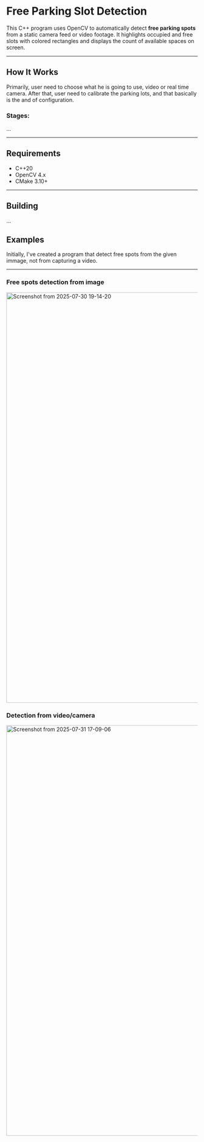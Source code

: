 # Free Parking Slot Detection

This C++ program uses OpenCV to automatically detect **free parking spots** from a static camera feed or video footage. It highlights occupied and free slots with colored rectangles and displays the count of available spaces on screen.

---

## How It Works
Primarily, user need to choose what he is going to use, video or real time camera. After that, user need to calibrate the parking lots, and that basically is the and of configuration.

### **Stages**:
...

---

## Requirements

- C++20
- OpenCV 4.x
- CMake 3.10+

---

## Building
...


## Examples

Initially, I've created a program that detect free spots from the given immage, not from capturing a video.

---
### Free spots detection from image
<img width="1920" height="1080" alt="Screenshot from 2025-07-30 19-14-20" src="https://github.com/user-attachments/assets/7a615b45-fd34-4db6-8aec-a25bde2914fb" />

### Detection from video/camera
<img width="1920" height="1080" alt="Screenshot from 2025-07-31 17-09-06" src="https://github.com/user-attachments/assets/7eca30ca-1bcb-408d-ade3-e0d2ad0744ab" />

